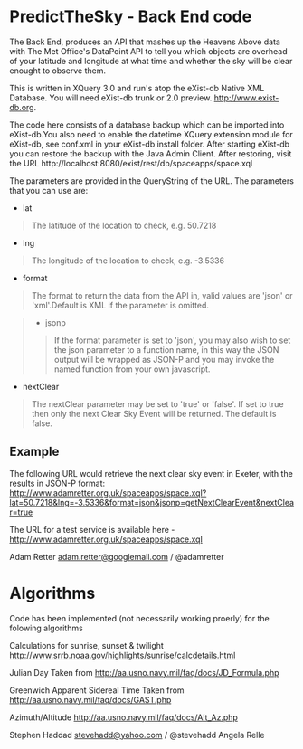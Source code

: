 PredictTheSky - Back End code
=============================

The Back End, produces an API that mashes up the Heavens Above data with The Met Office's DataPoint API to tell you which objects are overhead of your latitude and longitude at what time and whether the sky will be clear enought to observe them.

This is written in XQuery 3.0 and run's atop the eXist-db Native XML Database. You will need eXist-db trunk or 2.0 preview. http://www.exist-db.org.

The code here consists of a database backup which can be imported into eXist-db.You also need to enable the datetime XQuery extension module for eXist-db, see conf.xml in your eXist-db install folder. After starting eXist-db you can restore the backup with the Java Admin Client. After restoring, visit the URL http://localhost:8080/exist/rest/db/spaceapps/space.xql

The parameters are provided in the QueryString of the URL. The parameters that you can use are:

* lat
> The latitude of the location to check, e.g. 50.7218

* lng
> The longitude of the location to check, e.g. -3.5336

* format
> The format to return the data from the API in, valid values are 'json' or 'xml'.Default is XML if the parameter is omitted.

> * jsonp
>> If the format parameter is set to 'json', you may also wish to set the json parameter to a function name, in this way the JSON output will be wrapped as JSON-P and you may invoke the named function from your own javascript.

* nextClear
> The nextClear parameter may be set to 'true' or 'false'. If set to true then only the next Clear Sky Event will be returned. The default is false.

Example
-------
The following URL would retrieve the next clear sky event in Exeter, with the results in JSON-P format:
http://www.adamretter.org.uk/spaceapps/space.xql?lat=50.7218&lng=-3.5336&format=json&jsonp=getNextClearEvent&nextClear=true

The URL for a test service is available here - http://www.adamretter.org.uk/spaceapps/space.xql

Adam Retter <adam.retter@googlemail.com> / @adamretter


Algorithms
===========

Code has been implemented (not necessarily working proerly) for the folowing algorithms

Calculations for sunrise, sunset & twilight
http://www.srrb.noaa.gov/highlights/sunrise/calcdetails.html 

Julian Day
Taken from http://aa.usno.navy.mil/faq/docs/JD_Formula.php

Greenwich Apparent Sidereal Time
Taken from http://aa.usno.navy.mil/faq/docs/GAST.php

Azimuth/Altitude
http://aa.usno.navy.mil/faq/docs/Alt_Az.php

Stephen Haddad <stevehadd@yahoo.com> / @stevehadd
Angela Relle